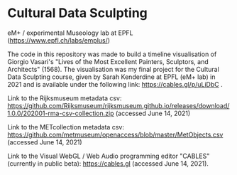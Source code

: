 # Cultural Data Sculpting
eM+ / experimental Museology lab at EPFL (https://www.epfl.ch/labs/emplus/)

The code in this repository was made to build a timeline visualisation of Giorgio Vasari's "Lives of the Most Excellent Painters, Sculptors, and Architects" (1568). The visualisation was my final project for the Cultural Data Sculpting course, given by Sarah Kenderdine at EPFL (eM+ lab) in 2021 and is available under the following link: https://cables.gl/p/uLiDbC .

Link to the Rijksmuseum metadata csv: https://github.com/Rijksmuseum/rijksmuseum.github.io/releases/download/1.0.0/202001-rma-csv-collection.zip (accessed June 14, 2021)

Link to the METcollection metadata csv: https://github.com/metmuseum/openaccess/blob/master/MetObjects.csv (accessed June 14, 2021)

Link to the Visual WebGL / Web Audio programming editor "CABLES" (currently in public beta): https://cables.gl (accessed June 14, 2021).
